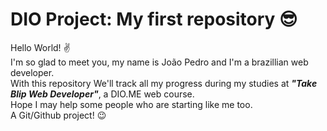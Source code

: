 # DIO Project: My first repository 😎
Hello World! ✌ </br>
I'm so glad to meet you, my name is João Pedro and I'm a brazillian web developer. </br>
With this repository We'll track all my progress during my studies at ***"Take Blip Web Developer"***, a DIO.ME web course. </br>
Hope I may help some people who are starting like me too. </br>
A Git/Github project! 😉
